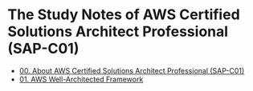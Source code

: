 # The Study Notes of AWS Certified Solutions Architect Professional (SAP-C01)
- [00. About AWS Certified Solutions Architect Professional (SAP-C01)](./exam.md)
- [01. AWS Well-Architected Framework](./well_architected_framework.md)
